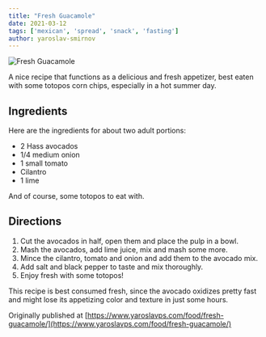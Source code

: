 ```yaml
---
title: "Fresh Guacamole"
date: 2021-03-12
tags: ['mexican', 'spread', 'snack', 'fasting']
author: yaroslav-smirnov
---
```


![Fresh Guacamole](/pix/guacamole.webp)

A nice recipe that functions as a delicious and fresh appetizer, best eaten with
some totopos corn chips, especially in a hot summer day.

## Ingredients

Here are the ingredients for about two adult portions:

* 2 Hass avocados
* 1/4 medium onion
* 1 small tomato
* Cilantro
* 1 lime

And of course, some totopos to eat with.

## Directions

1. Cut the avocados in half, open them and place the pulp in a bowl.
2. Mash the avocados, add lime juice, mix and mash some more.
3. Mince the cilantro, tomato and onion and add them to the avocado mix.
4. Add salt and black pepper to taste and mix thoroughly.
5. Enjoy fresh with some totopos!

This recipe is best consumed fresh, since the avocado oxidizes pretty fast and
might lose its appetizing color and texture in just some hours.

Originally published at [https://www.yaroslavps.com/food/fresh-guacamole/](https://www.yaroslavps.com/food/fresh-guacamole/)
